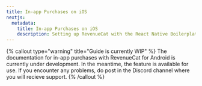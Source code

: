 ```yaml
---
title: In-app Purchases on iOS
nextjs:
  metadata:
    title: In-app Purchases on iOS
    description: Setting up RevenueCat with the React Native Boilerplate
---
```


{% callout type="warning" title="Guide is currently WIP" %}
The documentation for in-app purchases with RevenueCat for Android is currently under development. In the meantime, the feature is available for use. If you encounter any problems, do post in the Discord channel where you will recieve support.
{% /callout %}
